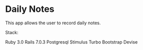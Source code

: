 # Daily Notes

This app allows the user to record daily notes.

Stack:

Ruby 3.0
Rails 7.0.3
Postgresql
Stimulus
Turbo
Bootstrap
Devise
